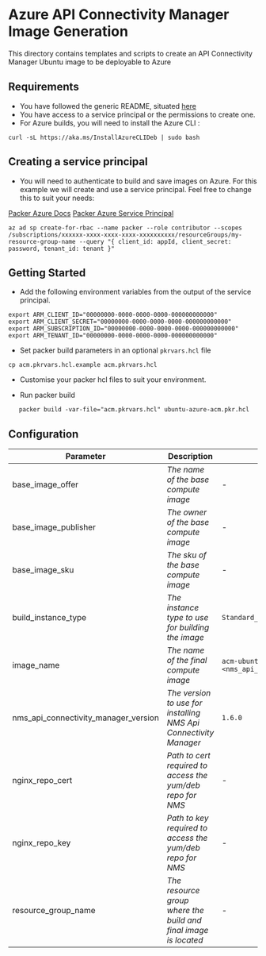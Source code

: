 # Azure API Connectivity Manager Image Generation

This directory contains templates and scripts to create an API Connectivity Manager Ubuntu image to be deployable to Azure

## Requirements

- You have followed the generic README, situated [here](../../README.md)
- You have access to a service principal or the permissions to create one.
- For Azure builds, you will need to install the Azure CLI :

```shell
curl -sL https://aka.ms/InstallAzureCLIDeb | sudo bash
```

## Creating a service principal

- You will need to authenticate to build and save images on Azure. For this example we will create and use a service principal. Feel free to change this to suit your needs:

[Packer Azure Docs](https://developer.hashicorp.com/packer/plugins/builders/azure/arm)
[Packer Azure Service Principal](https://developer.hashicorp.com/packer/plugins/builders/azure#azure-active-directory-service-principal)

```shell
az ad sp create-for-rbac --name packer --role contributor --scopes /subscriptions/xxxxxx-xxxx-xxxx-xxxx-xxxxxxxxxx/resourceGroups/my-resource-group-name --query "{ client_id: appId, client_secret: password, tenant_id: tenant }"
```

## Getting Started

- Add the following environment variables from the output of the service principal.

```shell
export ARM_CLIENT_ID="00000000-0000-0000-0000-000000000000"
export ARM_CLIENT_SECRET="00000000-0000-0000-0000-000000000000"
export ARM_SUBSCRIPTION_ID="00000000-0000-0000-0000-000000000000"
export ARM_TENANT_ID="00000000-0000-0000-0000-000000000000"
```

- Set packer build parameters in an optional `pkrvars.hcl` file

```shell
cp acm.pkrvars.hcl.example acm.pkrvars.hcl
```

- Customise your packer hcl files to suit your environment.

- Run packer build

```shell
   packer build -var-file="acm.pkrvars.hcl" ubuntu-azure-acm.pkr.hcl
```

## Configuration

| Parameter                            | Description                                                      | Default                                                   | Required |
| ------------------------------------ | ---------------------------------------------------------------- | --------------------------------------------------------- | -------- |
| base_image_offer                     | _The name of the base compute image_                             | -                                                         | Yes      |
| base_image_publisher                 | _The owner of the base compute image_                            | -                                                         | Yes      |
| base_image_sku                       | _The sku of the base compute image_                              | -                                                         | Yes      |
| build_instance_type                  | _The instance type to use for building the image_                | `Standard_B1s`                                            | No       |
| image_name                           | _The name of the final compute image_                            | `acm-ubuntu-20-04-<nms_api_connectivity_manager_version>` | No       |
| nms_api_connectivity_manager_version | _The version to use for installing NMS Api Connectivity Manager_ | `1.6.0`                                                   | No       |
| nginx_repo_cert                      | _Path to cert required to access the yum/deb repo for NMS_       | -                                                         | Yes      |
| nginx_repo_key                       | _Path to key required to access the yum/deb repo for NMS_        | -                                                         | Yes      |
| resource_group_name                  | _The resource group where the build and final image is located_  | -                                                         | Yes      |
